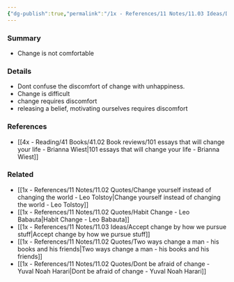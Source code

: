 ```yaml
---
{"dg-publish":true,"permalink":"/1x - References/11 Notes/11.03 Ideas/Discomfort is what happens when we are about to change/","title":"Discomfort is what happens when we are about to change","noteIcon":""}
---
```



### Summary
- Change is not comfortable

### Details
- Dont confuse the discomfort of change with unhappiness.
- Change is difficult
- change requires discomfort
- releasing a belief, motivating ourselves requires discomfort

### References
- [[4x - Reading/41 Books/41.02 Book reviews/101 essays that will change your life - Brianna Wiest\|101 essays that will change your life - Brianna Wiest]]

### Related
- [[1x - References/11 Notes/11.02 Quotes/Change yourself instead of changing the world - Leo Tolstoy\|Change yourself instead of changing the world - Leo Tolstoy]]
- [[1x - References/11 Notes/11.02 Quotes/Habit Change - Leo Babauta\|Habit Change - Leo Babauta]]
- [[1x - References/11 Notes/11.03 Ideas/Accept change by how we pursue stuff\|Accept change by how we pursue stuff]]
- [[1x - References/11 Notes/11.02 Quotes/Two ways change a man - his books and his friends\|Two ways change a man - his books and his friends]]
- [[1x - References/11 Notes/11.02 Quotes/Dont be afraid of change - Yuval Noah Harari\|Dont be afraid of change - Yuval Noah Harari]]